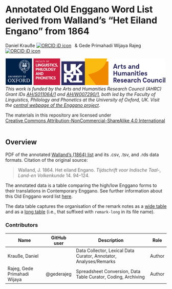 Annotated Old Enggano Word List derived from Walland’s “Het Eiland
Engano” from 1864
================
Daniel Krauße
<a itemprop="sameAs" content="https://orcid.org/0000-0002-9340-6960" href="https://orcid.org/0000-0002-9340-6960" target="orcid.widget" rel="noopener noreferrer" style="vertical-align:top;"><img src="https://orcid.org/sites/default/files/images/orcid_16x16.png" style="width:1em;margin-right:.5em;" alt="ORCID iD icon"></a>
& Gede Primahadi Wijaya Rajeg
<a itemprop="sameAs" content="https://orcid.org/0000-0002-2047-8621" href="https://orcid.org/0000-0002-2047-8621" target="orcid.widget" rel="noopener noreferrer" style="vertical-align:top;"><img src="https://orcid.org/sites/default/files/images/orcid_16x16.png" style="width:1em;margin-right:.5em;" alt="ORCID iD icon"></a>

<!-- README.md is generated from README.Rmd. Please edit that file -->
<!-- badges: start -->

[<img
src="https://raw.githubusercontent.com/engganolang/digitised-holle-list/main/file-oxweb-logo.gif"
width="84" alt="The University of Oxford" />](https://www.ox.ac.uk/)
[<img
src="https://raw.githubusercontent.com/engganolang/digitised-holle-list/main/file-lingphil.png"
width="83"
alt="Faculty of Linguistics, Philology and Phonetics, the University of Oxford" />](https://www.ling-phil.ox.ac.uk/)
[<img
src="https://raw.githubusercontent.com/engganolang/digitised-holle-list/main/file-ahrc.png"
width="325" alt="Arts and Humanities Research Council (AHRC)" />](https://www.ukri.org/councils/ahrc/)
</br>*This work is funded by the Arts and Humanities Research Council
(AHRC) Grant IDs
[AH/S011064/1](https://gtr.ukri.org/projects?ref=AH%2FS011064%2F1) and
[AH/W007290/1](https://gtr.ukri.org/projects?ref=AH%2FW007290%2F1), both
led by the Faculty of Linguistics, Philology and Phonetics at the
University of Oxford, UK. Visit the [central webpage of the Enggano
project](https://enggano.ling-phil.ox.ac.uk/)*.

<p xmlns:cc="http://creativecommons.org/ns#" xmlns:dct="http://purl.org/dc/terms/">
<p xmlns:cc="http://creativecommons.org/ns#" xmlns:dct="http://purl.org/dc/terms/">
<a property="dct:title" rel="cc:attributionURL">The materials in this
repository are licensed under
<a href="https://creativecommons.org/licenses/by-nc-sa/4.0/?ref=chooser-v1" target="_blank" rel="license noopener noreferrer" style="display:inline-block;">Creative
Commons Attribution-NonCommercial-ShareAlike 4.0
International<img style="height:22px!important;margin-left:3px;vertical-align:text-bottom;" src="https://mirrors.creativecommons.org/presskit/icons/cc.svg?ref=chooser-v1" alt=""><img style="height:22px!important;margin-left:3px;vertical-align:text-bottom;" src="https://mirrors.creativecommons.org/presskit/icons/by.svg?ref=chooser-v1" alt=""><img style="height:22px!important;margin-left:3px;vertical-align:text-bottom;" src="https://mirrors.creativecommons.org/presskit/icons/nc.svg?ref=chooser-v1" alt=""><img style="height:22px!important;margin-left:3px;vertical-align:text-bottom;" src="https://mirrors.creativecommons.org/presskit/icons/sa.svg?ref=chooser-v1" alt=""></a>
</p>
<!-- badges: end -->

## Overview

PDF of the annotated [Walland’s (1864)
list](https://enggano.ling-phil.ox.ac.uk/static/previous.html#walland)
and its .csv, .tsv, and .rds data formats. Citation of the original
source:

> Walland, J. 1864. Het eiland Engano. *Tijdschrift voor Indische Taal-,
> Land-en Volkenkunde* 14. 94–124.

The annotated data is a table comparing the high/low Enggano forms to
their translations in Contemporary Enggano. See further information
about this Old Enggano word list
[here](https://enggano.ling-phil.ox.ac.uk/static/previous.html#walland).

The data table captures the organisation of the remark notes as a [wide
table](https://github.com/engganolang/walland-1864-annotated/blob/main/data-output/walland-1864-annotated.csv)
and as a [long
table](https://github.com/engganolang/walland-1864-annotated/blob/main/data-output/walland-1864-annotated-remark-long.csv)
(i.e., that suffixed with `remark-long` in its file name).

### Contributors

| Name                         | GitHub user | Description                                                       | Role   |
|------------------------------|-------------|-------------------------------------------------------------------|--------|
| Krauße, Daniel               |             | Data Collector, Lexical Data Curator, Annotator, Analyses/Remarks | Author |
| Rajeg, Gede Primahadi Wijaya | @gederajeg  | Spreadsheet Conversion, Data Table Curator, Coding, Archiving     | Author |
